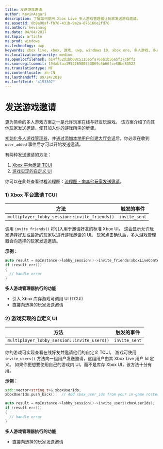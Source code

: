 ```yaml
---
title: 发送游戏邀请
author: KevinAsgari
description: 了解如何使用 Xbox Live 多人游戏管理器让玩家发送游戏邀请。
ms.assetid: 8b9a98af-fb78-431b-9a2a-876168e2fd76
ms.author: kevinasg
ms.date: 04/04/2017
ms.topic: article
ms.prod: windows
ms.technology: uwp
keywords: xbox live, xbox, 游戏, uwp, windows 10, xbox one, 多人游戏, 多人游戏管理器, 流程图, 游戏邀请
ms.localizationpriority: medium
ms.openlocfilehash: b14ff62d1bb08c5115e5fa766b1b56abf37cbff2
ms.sourcegitcommit: 194ab5aa395226580753869c6b66fce88be83522
ms.translationtype: MT
ms.contentlocale: zh-CN
ms.lasthandoff: 09/24/2018
ms.locfileid: "4153307"
---
```

# <a name="send-game-invites"></a>发送游戏邀请

更为简单的多人游戏方案之一是允许玩家在线与好友玩游戏。 该方案介绍了向其他玩家发送邀请，使其加入你的游戏所需的步骤。

[初始化多人游戏管理器](play-multiplayer-with-friends.md)，并[通过添加本地用户创建大厅会话](play-multiplayer-with-friends.md)后，你必须在收到 `user_added` 事件后才可以开始发送邀请。

有两种发送邀请的方法：

1. [Xbox 平台邀请 TCUI](#xbox-platform-invite-tcui)
2. [游戏实现的自定义 UI](#title-implemented-custom-ui)

你可以在此处查看过程流程图：[流程图 - 向其他玩家发送邀请](mpm-flowcharts/mpm-send-invites.md)。

### <a name="1-xbox-platform-invite-tcui-a-namexbox-platform-invite-tcui"></a>1) Xbox 平台邀请 TCUI <a name="xbox-platform-invite-tcui">

| 方法 | 触发的事件 |
| -----|----------------|
| `multiplayer_lobby_session::invite_friends()` | `invite_sent` |

调用 `invite_friends()` 将引入用于邀请好友的标准 Xbox UI。 这会显示允许玩家选择好友或最近的玩家以进行游戏邀请的 UI。 玩家点击确认后，多人游戏管理器会向选择的玩家发送邀请。

**示例：**

```cpp
auto result = mpInstance->lobby_session()->invite_friends(xboxLiveContext);
if (result.err())
{
  // handle error
}
```

**多人游戏管理器执行的功能**

* 引入 Xbox 库存游戏可调用 UI (TCUI)
* 直接向选择的玩家发送邀请

### <a name="2-title-implemented-custom-uia-nametitle-implemented-custom-ui"></a>2) 游戏实现的自定义 UI<a name="title-implemented-custom-ui">

| 方法 | 触发的事件 |
|-----|----------------|
| `multiplayer_lobby_session::invite_users()` | `invite_sent` |

你的游戏可实现查看在线好友并邀请他们的自定义 TCUI。 游戏可使用 `invite_users()` 方法向一组用户发送邀请，这组用户由其 Xbox Live 用户 Id 定义。 如果你更想要使用自己的游戏内 UI，而不是库存 Xbox UI，该方法十分有用。

**示例：**

```cpp
std::vector<string_t>& xboxUserIds;
xboxUserIds.push_back();  // Add xbox_user_ids from your in-game roster list

auto result = mpInstance->lobby_session()->invite_users(xboxUserIds);
if (result.err())
{
  // handle error
}
```

**多人游戏管理器执行的功能**

* 直接向选择的玩家发送邀请
